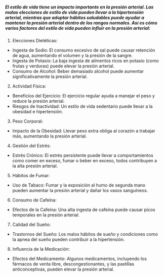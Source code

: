 ##### El estilo de vida tiene un impacto importante en la presión arterial. Las malas elecciones de estilo de vida pueden llevar a la hipertensión arterial, mientras que adoptar hábitos saludables puede ayudar a mantener la presión arterial dentro de los rangos normales. Así es cómo varios factores del estilo de vida pueden influir en la presión arterial:

1. Elecciones Dietéticas:
  - Ingesta de Sodio: El consumo excesivo de sal puede causar retención de agua, aumentando el volumen y la presión de la sangre.
  - Ingesta de Potasio: La baja ingesta de alimentos ricos en potasio (como frutas y verduras) puede elevar la presión arterial.
  - Consumo de Alcohol: Beber demasiado alcohol puede aumentar significativamente la presión arterial.

2. Actividad Física:
  - Beneficios del Ejercicio: El ejercicio regular ayuda a manejar el peso y reduce la presión arterial.
  - Riesgos de Inactividad: Un estilo de vida sedentario puede llevar a la obesidad e hipertensión.

3. Peso Corporal:
  - Impacto de la Obesidad: Llevar peso extra obliga al corazón a trabajar más, aumentando la presión arterial.

4. Gestión del Estrés:
  - Estrés Crónico: El estrés persistente puede llevar a comportamientos como comer en exceso, fumar o beber en exceso, todos contribuyen a la alta presión arterial.

5. Hábitos de Fumar:
  - Uso de Tabaco: Fumar y la exposición al humo de segunda mano pueden aumentar la presión arterial y dañar los vasos sanguíneos.

6. Consumo de Cafeína:
  - Efectos de la Cafeína: Una alta ingesta de cafeína puede causar picos temporales en la presión arterial.

7. Calidad del Sueño:
  - Trastornos del Sueño: Los malos hábitos de sueño y condiciones como la apnea del sueño pueden contribuir a la hipertensión.

8. Influencia de la Medicación:
  - Efectos del Medicamento: Algunos medicamentos, incluyendo los fármacos de venta libre, descongestionantes, y las pastillas anticonceptivas, pueden elevar la presión arterial.